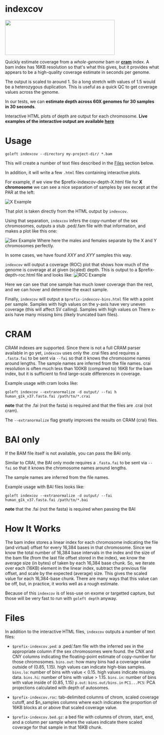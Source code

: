 indexcov
========

<img src="https://user-images.githubusercontent.com/1739/29233991-66509a72-7eb1-11e7-903e-6c1ac57f45a0.png" style="width:359px;height:115">

Quickly estimate coverage from a *whole-genome* bam or [**cram**](#CRAM) index. 
A bam index has 16KB resolution so that's what this gives, but it provides what appears to be a high-quality 
coverage estimate in seconds per genome.

The output is scaled to around 1. So a long stretch with values of 1.5 would be a heterozygous duplication.
This is useful as a quick QC to get coverage values across the genome.

In our tests, we can **estimate depth across 60X genomes for 30 samples in 30 seconds**.

Interactive HTML plots of depth are output for each chromosome. **Live examples of the interactive output are available [here](http://indexcov.s3-website-us-east-1.amazonaws.com/)**

Usage
=====

```
goleft indexcov --directory my-project-dir/ *.bam
```

This will create a number of text files described in the [Files](#Files) section below.

In addition, it will write a few `.html` files containing interactive plots.

For example, if we view the $prefix-indexcov-depth-X.html file for **X chromosome** we can see a
nice separation of samples by sex except at the PAR at the left:

![X Example](https://cloud.githubusercontent.com/assets/1739/21597648/074f06ca-d10b-11e6-8732-e9a2e8d1ecb5.png "x example")

That plot is taken directly from the HTML output by `indexcov`.

Using that separation, `indexcov` infers the copy-number of the sex chromosomes, outputs a stub .ped/.fam file with that
information, and makes a plot like this one:

![Sex Example](https://cloud.githubusercontent.com/assets/1739/21627994/2973d464-d1d9-11e6-9962-5d3ac0f80329.png "sex example")
Where here the males and females separate by the X and Y chromosomes perfectly.

In some cases, we have found *XXY* and *XYY* samples this way.


`indexcov` will output a coverage (ROC) plot that shows how much of the genome is coverage at at given (scaled) depth.
This is output to a $prefix-depth-roc.html file and looks like:
![ROC Example](https://cloud.githubusercontent.com/assets/1739/21599983/b27fa4d8-d132-11e6-95b9-e9fa8ae64412.png "ROC example")

Here we can see that one sample has much lower coverage than the rest, and we can hover and determine the exact sample.


Finally, `indexcov` will output a `$prefix-indexcov-bins.html` file with a point per sample. Samples with high
values on the y-axis have very uneven coverage (this will affect SV calling). Samples with high values on There
x-axis have many missing bins (likely truncated bam files).

<a name="CRAM"></a> CRAM
========================

CRAM indexes are supported. Since there is not a full CRAM parser available in go yet, `indexcov` uses only
the .crai files and requires a `.fasta.fai` to be sent via `--fai` so that it knows the chromosome names around
lengths. The sample names are inferred from the file names. crai resolution is often much less than 100KB (compared to)
16KB for the bam index, but it is sufficient to find large-scale differences in coverage.

Example usage with cram looks like:

```
goleft indexcov --extranormalize -d output/ --fai h human_g1k_v37.fasta.fai /path/to/*.crai
```

**note** that the .fai (not the fasta) is required and that the files are .crai (not cram).

The `--extranormalize` flag greatly improves the results on CRAM (crai) files.

# <a name="BAI only"></a> BAI only

If the BAM file itself is not available, you can pass the BAI only. 

Similar to CRAI, the BAI only mode requires a `.fasta.fai` to be
sent via `--fai` so that it knows the chromosome names around lengths. 

The sample names are inferred from the file names.

Example usage with BAI files looks like:

```
goleft indexcov --extranormalize -d output/ --fai human_g1k_v37.fasta.fai /path/to/*.bai
```

**note** that the .fai (not the fasta) is required when passing the BAI


How It Works
============

The bam index stores a linear index for each chromosome indicating the file (and virtual) offset for every 16,384 bases in
that chromosome. Since we know the total number of 16,384 base intervals in the index and the size of the bam file (from the
last file offset stored in the index), we know the average size (in bytes) of taken by each 16,384 base chunk. So, we iterate
over each (16KB) element in the linear index, subtract the previous file offset, and scale by the expected (average) size. This
gives the scaled value for each 16,384-base chunk. There are many ways that this value can be off, but, in practice, it works
well as a rough estimate.

Because of this `indexcov` is of less-use on exome or targetted capture, but those will
be very fast to run with `goleft depth` anyway.

<a name="Files"></a> Files
==========================

In addition to the  interactive HTML files, `indexcov` outputs a number of text files:

+ `$prefix-indexcov.ped`: a .ped/.fam file with the inferred sex in the appropriate column if the sex chromosomes were found.
                          the CNX and CNY columns indicating the floating-point estimate of copy-number for those chromosomes.
                          `bins.out`: how many bins had a coverage value outside of (0.85, 1.15). high values can indicate high-bias samples.
                          `bins.lo`: number of bins with value < 0.15. high values indicate missing data.
                          `bins.hi`: number of bins with value > 1.15. 
                          `bins.in`: number of bins with value inside of (0.85, 1.15)
                          `p.out`: `bins.out/bins.in`
                          `PC1...PC5`: PCA projections calculated with depth of autosomes.

+ `$prefix-indexcov.roc`: tab-delimited columns of chrom, scaled coverage cutoff, and $n_samples columns where each indicates the
                          proportion of 16KB blocks at or above that scaled coverage value.
+ `$prefix-indexcov.bed.gz`: a bed file with columns of chrom, start, end, and a column per sample where the values indicate there
                             scaled coverage for that sample in that 16KB chunk.
